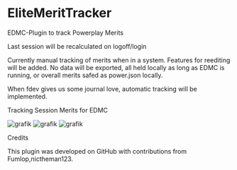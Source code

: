 # EliteMeritTracker
EDMC-Plugin to track Powerplay Merits

Last session will be recalculated on logoff/login

Currently manual tracking of merits when in a system. Features for reediting will be added. 
No data will be exported, all held locally as long as EDMC is running, or overall merits safed as power.json locally.

When fdev gives us some journal love, automatic tracking will be implemented. 

Tracking Session Merits for EDMC

![grafik](https://github.com/user-attachments/assets/459f3422-ade1-4080-bf13-b4a486e78883)
![grafik](https://github.com/user-attachments/assets/58ba5e65-2a8d-48a6-8b0a-eb59c7eac6d9)
![grafik](https://github.com/user-attachments/assets/b9aae0a1-4ef8-43d9-8457-545c91d3f213)

Credits

This plugin was developed on GitHub with contributions from Fumlop,nictheman123.
